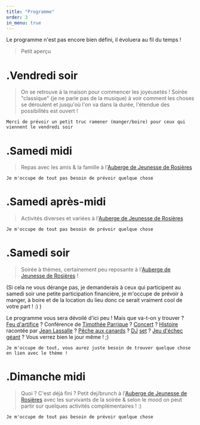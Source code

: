 ```yaml
---
title: "Programme"
order: 3
in_menu: true
---
```

Le programme n'est pas encore bien défini, il évoluera au fil du temps !

> Petit aperçu 

# .Vendredi soir 

> On se retrouve à la maison pour commencer les joyeusetés ! Soirée "classique" (je ne parle pas de la musique) à voir comment les choses se déroulent et jusqu'où l'on va dans la durée, l'étendue des possibilités est ouvert !

`Merci de prévoir un petit truc ramener (manger/boire) pour ceux qui viennent le vendredi soir `


# .Samedi midi

> Repas avec les amis & la famille à l'[Auberge de Jeunesse de Rosières](https://www.openstreetmap.org/node/277828795)

`Je m'occupe de tout pas besoin de prévoir quelque chose`

# .Samedi après-midi

> Activités diverses et variées à l'[Auberge de Jeunesse de Rosières](https://www.openstreetmap.org/node/277828795)

`Je m'occupe de tout pas besoin de prévoir quelque chose`

# .Samedi soir

> Soirée à thèmes, certainement peu reposante à l'[Auberge de Jeunesse de Rosières](https://www.openstreetmap.org/node/277828795) !

(Si cela ne vous dérange pas, je demanderais à ceux qui participent au samedi soir une petite participation financière, je m'occupe de prévoir à manger, à boire et de la location du lieu donc ce serait vraiment cool de votre part ! :) )

Le programme vous sera dévoilé d'ici peu ! Mais que va-t-on y trouver ? [Feu d'artifice](https://invidious.fdn.fr/watch?v=EuGmmxUhElE) ? Conférence de [Timothée Parrique](https://invidious.fdn.fr/watch?v=qzm8m24P4Sk) ? [Concert](https://invidious.fdn.fr/watch?v=oKgr7svN0Wo) ? [Histoire](https://invidious.fdn.fr/watch?v=QnmJEHjPuIU) racontée par [Jean Lassalle](https://invidious.fdn.fr/watch?v=8saxHCC4a7M) ? [Pêche aux canards](https://invidious.fdn.fr/watch?v=jx_iSLfYd1w) ? [DJ](https://soundcloud.com/fab_lyon/une_place_au_soleil) [set](https://invidious.fdn.fr/watch?v=tSC7AQ52LPs) ? [Jeu d'échec géant](https://invidious.fdn.fr/watch?v=yf-GXmhqfiE) ? Vous verrez bien le jour même ! ;)


`Je m'occupe de tout, vous aurez juste besoin de trouver quelque chose en lien avec le thème !`

# .Dimanche midi

> Quoi ? C'est déjà fini ? Petit dej/brunch à l'[Auberge de Jeunesse de Rosières](https://www.openstreetmap.org/node/277828795) avec les survivants de la soirée & selon le mood on peut partir sur quelques activités complémentaires ! :) 

`Je m'occupe de tout pas besoin de prévoir quelque chose` 
